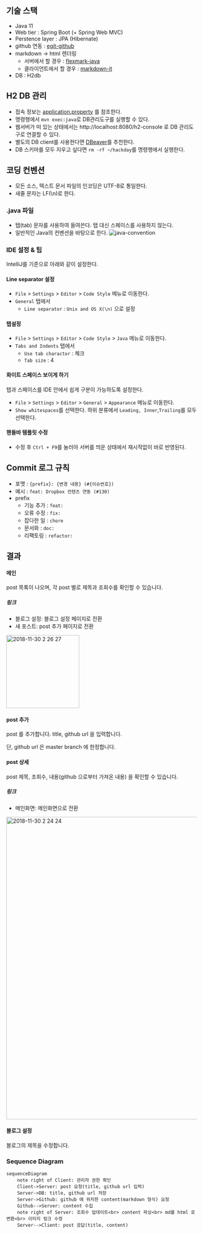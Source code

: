 ## 기술 스택
- Java 11
- Web tier : Spring Boot (+ Spring Web MVC)
- Perstence layer : JPA (Hibernate)
- github 연동 : [egit-github](https://github.com/eclipse/egit-github/tree/master/org.eclipse.egit.github.core)
- markdown -> html 렌더링
    - 서버에서 할 경우 : [flexmark-java](https://github.com/vsch/flexmark-java)
    - 클라이언트에서 할 경우 : [markdown-it](https://github.com/markdown-it/markdown-it)
- DB : H2db

## H2 DB 관리
- 접속 정보는 [application.property](src/main/resources/application.properties) 를 참조한다.
- 명령행에서 `mvn exec:java`로 DB관리도구를 실행할 수 있다.
- 웹서버가 떠 있는 상태에서는 http://localhost:8080/h2-console 로 DB 관리도구로 연결할 수 있다.
- 별도의 DB client를 사용한다면 [DBeaver](https://dbeaver.io)를 추천한다.
- DB 스키마를 모두 지우고 싶다면 `rm -rf ~/hackday`를 명령행에서 실행한다.

## 코딩 컨벤션
- 모든 소스, 텍스트 문서 파일의 인코딩은 UTF-8로 통일한다.
- 새줄 문자는 LF(\n)로 한다.

### .java 파일
- 탭(tab) 문자를 사용하여 들여쓴다. 탭 대신 스페이스를 사용하지 않는다.
- 일반적인 Java의 컨벤션을 바탕으로 한다.
![java-convention](http://pds21.egloos.com/pds/201508/13/79/a0274579_55cbfda73d78d.gif)

### IDE 설정 & 팁
IntelliJ를 기준으로 아래와 같이 설정한다.

#### Line separator 설정
- `File` > `Settings` > `Editor` > `Code Style` 메뉴로 이동한다.
- `General` 탭에서
	- `Line separator` : `Unix and OS X(\n)` 으로 설정

#### 탭설정
- `File` > `Settings` > `Editor` > `Code Style` > `Java` 메뉴로 이동한다.
- `Tabs and Indents` 탭에서
	- `Use tab charactor` : 체크
	- `Tab size` : 4

#### 화이트 스페이스 보이게 하기
탭과 스페이스를 IDE 안에서 쉽게 구분이 가능하도록 설정한다.

- `File` > `Settings` > `Editor` > `General` > `Appearance` 메뉴로 이동한다.
- `Show whitespaces`를 선택한다. 하위 분류에서 `Leading, Inner`,`Trailing`를 모두 선택한다.

#### 핸들바 템플릿 수정
- 수정 후 `Ctrl + F9`를 눌러야 서버를 띄운 상태에서 재시작없이 바로 반영된다.

## Commit 로그 규칙
- 포멧 : `{prefix}: {변경 내용} (#{이슈번호})`
- 예시 : `feat: Dropbox 컨텐츠 연동 (#130)`
- prefix
	- 기능 추가 : `feat:`
	- 오류 수정 : `fix:`
	- 잡다한 일 : `chore`
	- 문서화 : `doc:`
	- 리팩토링 : `refactor:`

## 결과
#### 메인
post 목록이 나오며, 각 post 별로 제목과 조회수를 확인할 수 있습니다.

##### 링크
- 블로그 설정: 블로그 설정 페이지로 전환
- 새 포스트: post 추가 페이지로 전환

<img width="193" alt="2018-11-30 2 26 27" src="https://user-images.githubusercontent.com/19392136/49270288-f31ab980-f4ab-11e8-9cdb-3cb4142ea77c.png">

#### post 추가
post 를 추가합니다. title, github url 을 입력합니다. 

단, github url 은 master branch 에 한정합니다.

#### post 상세
post 제목, 조회수, 내용(github 으로부터 가져온 내용) 을 확인할 수 있습니다.

##### 링크
- 메인화면: 메인화면으로 전환

<img width="800" alt="2018-11-30 2 24 24" src="https://user-images.githubusercontent.com/19392136/49270155-ab942d80-f4ab-11e8-84d2-0b18e4fac9c5.png">

#### 블로그 설정
블로그의 제목을 수정합니다.



### Sequence Diagram
```mermaid
sequenceDiagram
	note right of Client: 관리자 권한 확인
	Client->Server: post 요청(title, github url 입력)
	Server->DB: title, github url 저장
	Server->Github: github 에 위치한 content(markdown 형식) 요청
	Github-->Server: content 수집
	note right of Server: 조회수 업데이트<br> content 파싱<br> md를 html 로 변환<br> 이미지 링크 수정
	Server-->Client: post 응답(title, content)
	


```
